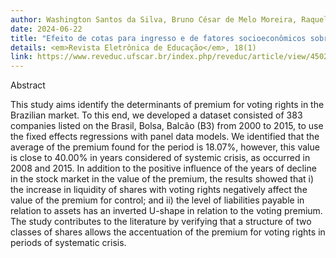 ```yaml
---
author: Washington Santos da Silva, Bruno César de Melo Moreira, Raquel Aparecida Soares Franco.
date: 2024-06-22
title: "Efeito de cotas para ingresso e de fatores socioeconômicos sobre o desempenho acadêmico de estudantes em um curso técnico integrado: um estudo de caso"
details: <em>Revista Eletrônica de Educação</em>, 18(1)
link: https://www.reveduc.ufscar.br/index.php/reveduc/article/view/4502
---
```


Abstract

This study aims identify the determinants of premium for voting rights 
in the Brazilian market. To this end, we developed a dataset consisted 
of 383 companies listed on the Brasil, Bolsa, Balcão (B3) from 2000 
to 2015, to use the fixed effects regressions with panel data models. 
We identified that the average of the premium found for the period 
is 18.07%, however, this value is close to 40.00% in years considered 
of systemic crisis, as occurred in 2008 and 2015. In addition to the 
positive influence of the years of decline in the stock market in the 
value of the premium, the results showed that i) the increase in 
liquidity of shares with voting rights negatively affect the value 
of the premium for control; and ii) the level of liabilities payable 
in relation to assets has an inverted U-shape in relation to the 
voting premium. The study contributes to the literature by verifying 
that a structure of two classes of shares allows the accentuation of 
the premium for voting rights in periods of systematic crisis.